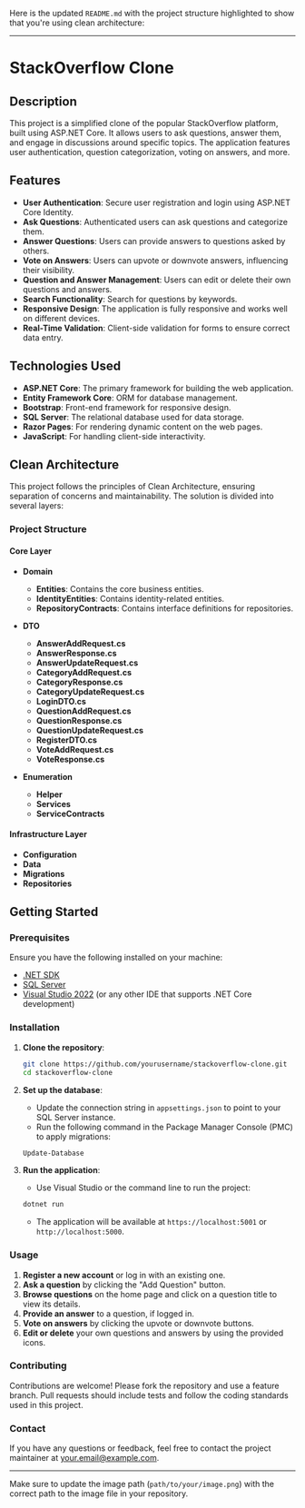 Here is the updated `README.md` with the project structure highlighted to show that you're using clean architecture:

---

# StackOverflow Clone

## Description

This project is a simplified clone of the popular StackOverflow platform, built using ASP.NET Core. It allows users to ask questions, answer them, and engage in discussions around specific topics. The application features user authentication, question categorization, voting on answers, and more.

## Features

- **User Authentication**: Secure user registration and login using ASP.NET Core Identity.
- **Ask Questions**: Authenticated users can ask questions and categorize them.
- **Answer Questions**: Users can provide answers to questions asked by others.
- **Vote on Answers**: Users can upvote or downvote answers, influencing their visibility.
- **Question and Answer Management**: Users can edit or delete their own questions and answers.
- **Search Functionality**: Search for questions by keywords.
- **Responsive Design**: The application is fully responsive and works well on different devices.
- **Real-Time Validation**: Client-side validation for forms to ensure correct data entry.

## Technologies Used

- **ASP.NET Core**: The primary framework for building the web application.
- **Entity Framework Core**: ORM for database management.
- **Bootstrap**: Front-end framework for responsive design.
- **SQL Server**: The relational database used for data storage.
- **Razor Pages**: For rendering dynamic content on the web pages.
- **JavaScript**: For handling client-side interactivity.

## Clean Architecture

This project follows the principles of Clean Architecture, ensuring separation of concerns and maintainability. The solution is divided into several layers:

### Project Structure

#### Core Layer

- **Domain**
  - **Entities**: Contains the core business entities.
  - **IdentityEntities**: Contains identity-related entities.
  - **RepositoryContracts**: Contains interface definitions for repositories.

- **DTO**
  - **AnswerAddRequest.cs**
  - **AnswerResponse.cs**
  - **AnswerUpdateRequest.cs**
  - **CategoryAddRequest.cs**
  - **CategoryResponse.cs**
  - **CategoryUpdateRequest.cs**
  - **LoginDTO.cs**
  - **QuestionAddRequest.cs**
  - **QuestionResponse.cs**
  - **QuestionUpdateRequest.cs**
  - **RegisterDTO.cs**
  - **VoteAddRequest.cs**
  - **VoteResponse.cs**

- **Enumeration**
  - **Helper**
  - **Services**
  - **ServiceContracts**

#### Infrastructure Layer

- **Configuration**
- **Data**
- **Migrations**
- **Repositories**


## Getting Started

### Prerequisites

Ensure you have the following installed on your machine:

- [.NET SDK](https://dotnet.microsoft.com/download)
- [SQL Server](https://www.microsoft.com/en-us/sql-server/sql-server-downloads)
- [Visual Studio 2022](https://visualstudio.microsoft.com/vs/) (or any other IDE that supports .NET Core development)

### Installation

1. **Clone the repository**:

    ```bash
    git clone https://github.com/yourusername/stackoverflow-clone.git
    cd stackoverflow-clone
    ```

2. **Set up the database**:

    - Update the connection string in `appsettings.json` to point to your SQL Server instance.
    - Run the following command in the Package Manager Console (PMC) to apply migrations:

    ```bash
    Update-Database
    ```

3. **Run the application**:

    - Use Visual Studio or the command line to run the project:

    ```bash
    dotnet run
    ```

    - The application will be available at `https://localhost:5001` or `http://localhost:5000`.

### Usage

1. **Register a new account** or log in with an existing one.
2. **Ask a question** by clicking the "Add Question" button.
3. **Browse questions** on the home page and click on a question title to view its details.
4. **Provide an answer** to a question, if logged in.
5. **Vote on answers** by clicking the upvote or downvote buttons.
6. **Edit or delete** your own questions and answers by using the provided icons.

### Contributing

Contributions are welcome! Please fork the repository and use a feature branch. Pull requests should include tests and follow the coding standards used in this project.

### Contact

If you have any questions or feedback, feel free to contact the project maintainer at your.email@example.com.

---

Make sure to update the image path (`path/to/your/image.png`) with the correct path to the image file in your repository.
